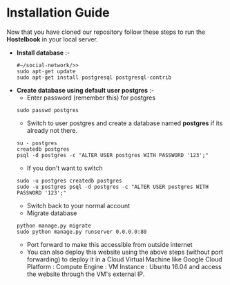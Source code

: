 # Installation Guide
Now that you have cloned our repository follow these steps to run the **Hostelbook** in your local server.
* **Install database** :- 
    ```
    #~/social-network/>>
    sudo apt-get update
    sudo apt-get install postgresql postgresql-contrib
    ```
* **Create database using default user postgres** :- 
    * Enter password (remember this) for postgres
    ```
    sudo passwd postgres
    ```
    * Switch to user postgres and create a database named **postgres** if its already not there.
    ```
    su - postgres
    createdb postgres
    psql -d postgres -c "ALTER USER postgres WITH PASSWORD '123';"
    ```
    * If you don't want to switch
    ```
    sudo -u postgres createdb postgres
    sudo -u postgres psql -d postgres -c "ALTER USER postgres WITH PASSWORD '123';"
    ```
    * Switch back to your normal account
    * Migrate database
    ```
    python manage.py migrate
    sudo python manage.py runserver 0.0.0.0:80
    ```
    * Port forward to make this accessible from outside internet
    * You can also deploy this website using the above steps (without port forwarding) to deploy it in a Cloud Virtual Machine like Google Cloud Platform : Compute Engine : VM Instance : Ubuntu 16.04 and access the website through the VM's external IP.
